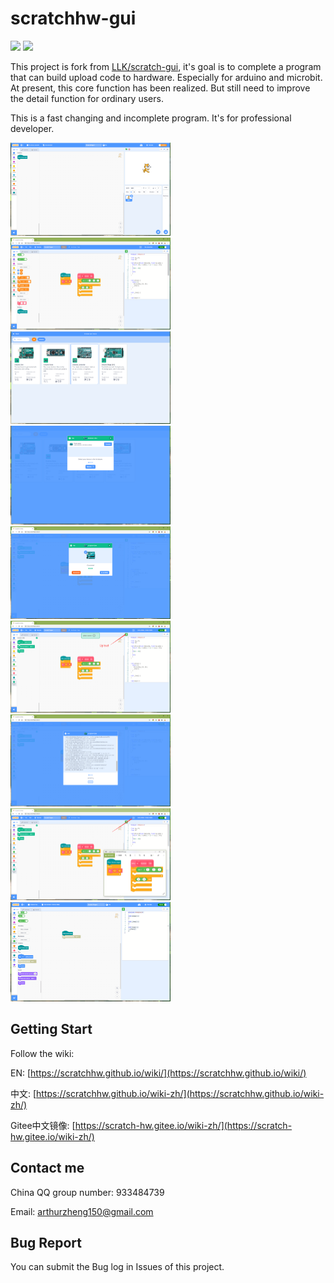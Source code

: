 # scratchhw-gui

![](https://img.shields.io/travis/ScratchHW/scratch-gui?style=plastic) ![](https://img.shields.io/github/license/ScratchHW/scratch-gui?style=plastic)

This project is fork from [LLK/scratch-gui](https://github.com/LLK/scratch-gui), it's goal is to complete a program that can build upload code to hardware. Especially for arduino and microbit. At present, this core function has been realized. But still need to improve the detail function for ordinary users.

This is a fast changing and incomplete program. It's for professional developer.

<img src="docs\1.png" alt="5" style="zoom:25%;" />

<img src="docs\2.png" alt="6" style="zoom:25%;" />

<img src="docs\3.png" alt="7" style="zoom:25%;" />

<img src="docs\4.png" alt="1" style="zoom:25%;" />

<img src="docs\5.png" alt="2" style="zoom:25%;" />

<img src="docs\6.png" alt="3" style="zoom:25%;" />

<img src="docs\7.png" alt="4" style="zoom:25%;" />

<img src="docs\8.png" alt="4" style="zoom:25%;" />

<img src="docs\9.png" alt="4" style="zoom:25%;" />

## Getting Start

Follow the wiki:

EN: [https://scratchhw.github.io/wiki/](https://scratchhw.github.io/wiki/)

中文: [https://scratchhw.github.io/wiki-zh/](https://scratchhw.github.io/wiki-zh/)

Gitee中文镜像: [https://scratch-hw.gitee.io/wiki-zh/](https://scratch-hw.gitee.io/wiki-zh/)

## Contact me

China QQ group number: 933484739

Email: arthurzheng150@gmail.com

## Bug Report

You can submit the Bug log in Issues of this project.
